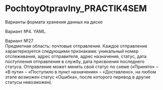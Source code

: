 # PochtoyOtpravlny_PRACTIK4SEM

Варианты формата хранения данных на диске 

Вариант №4. YAML.

Вариант №27     
Предметная область: почтовые отправления. 
Каждое отправление характеризуется следующими признаками: уникальный номер отслеживания, адрес отправителя, адрес назначения, статус, дата поступления отправления в службу, дата присвоения последнего статуса.
Отправление может менять свой статус по схеме («Принято» – «В пути» – «Поступило в пункт назначения» – «Доставлено», на любом этапе возможен статус «Ошибка», после которого перевод в другие статусы невозможен).